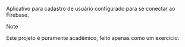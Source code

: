 Aplicativo para cadastro de usuário configurado para se conectar ao Firebase.

> [!NOTE]  
> Este projeto é puramente acadêmico, feito apenas como um exercício.